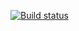 [![Build status](https://ci.appveyor.com/api/projects/status/0v513rg34w932840?svg=true)](https://ci.appveyor.com/project/Mogushkov/re-props3)
